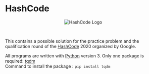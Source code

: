 # HashCode

<center>
  
![HashCode Logo](https://user-images.githubusercontent.com/63347803/149630088-92a7c130-f4b0-43dc-a458-184efd5e2fb3.jpg)
  
</center>

</br>

This contains a possible solution for the practice problem and the qualification round of the [HashCode](https://codingcompetitions.withgoogle.com/hashcode/about/) 2020 organized by Google.

All programs are written with [Python](https://www.python.org/) version 3.
Only one package is required: [tqdm](https://pypi.org/project/tqdm/)
</br>
Command to install the package  : `pip install tqdm`
